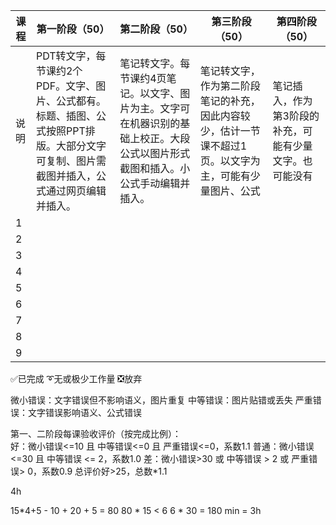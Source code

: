 |课程|第一阶段（50）|第二阶段（50）|第三阶段（50）|第四阶段（50）|
|---|---|---|---|---|
|说明|PDT转文字，每节课约2个PDF。文字、图片、公式都有。标题、插图、公式按照PPT排版。大部分文字可复制、图片需截图并插入，公式通过网页编辑并插入。|笔记转文字。每节课约4页笔记。以文字、图片为主。文字可在机器识别的基础上校正。大段公式以图片形式截图和插入。小公式手动编辑并插入。|笔记转文字，作为第二阶段笔记的补充，因此内容较少，估计一节课不超过1页。以文字为主，可能有少量图片、公式|笔记插入，作为第3阶段的补充，可能有少量文字。也可能没有|
|1|||||
|2|||||
|3|||||
|4|||||
|5|||||
|6|||||
|7|||||
|8|||||
|9|||||



&#x2705;已完成
&#x27B0;无或极少工作量
&#x274E;放弃

微小错误：文字错误但不影响语义，图片重复
中等错误：图片贴错或丢失
严重错误：文字错误影响语义、公式错误

第一、二阶段每课验收评价（按完成比例）：  
好：微小错误<=10 且 中等错误<=0 且 严重错误<=0，系数1.1
普通：微小错误<=30 且 中等错误 <= 2，系数1.0
差：微小错误>30 或 中等错误 > 2 或 严重错误> 0，系数0.9
总评价好>25，总数*1.1


4h

15*4+5 - 10 + 20 + 5 = 80
80 * 15 < 6
6 * 30 = 180 min = 3h

